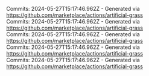 Commits: 2024-05-27T15:17:46.962Z - Generated via https://github.com/marketplace/actions/artificial-grass
<br>
Commits: 2024-05-27T15:17:46.962Z - Generated via https://github.com/marketplace/actions/artificial-grass
<br>
Commits: 2024-05-27T15:17:46.962Z - Generated via https://github.com/marketplace/actions/artificial-grass
<br>
Commits: 2024-05-27T15:17:46.962Z - Generated via https://github.com/marketplace/actions/artificial-grass
<br>
Commits: 2024-05-27T15:17:46.962Z - Generated via https://github.com/marketplace/actions/artificial-grass
<br>
